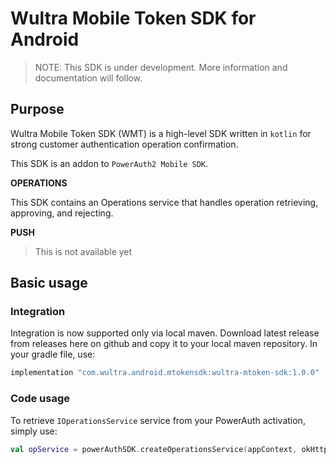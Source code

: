 # Wultra Mobile Token SDK for Android

> NOTE: This SDK is under development. More information and documentation will follow.

## Purpose

Wultra Mobile Token SDK (WMT) is a high-level SDK written in `kotlin` for strong customer authentication operation confirmation.

This SDK is an addon to `PowerAuth2 Mobile SDK`.

**OPERATIONS**  

This SDK contains an Operations service that handles operation retrieving, approving, and rejecting.

**PUSH**

> This is not available yet

## Basic usage

### Integration

Integration is now supported only via local maven.
Download latest release from releases here on github and copy it to your local maven repository.
In your gradle file, use:
```rb
implementation "com.wultra.android.mtokensdk:wultra-mtoken-sdk:1.0.0"
```

### Code usage

To retrieve `IOperationsService` service from your PowerAuth activation, simply use:

```kotlin   
val opService = powerAuthSDK.createOperationsService(appContext, okHttpClient, "http://mydomain.com/myservice/ops")
```